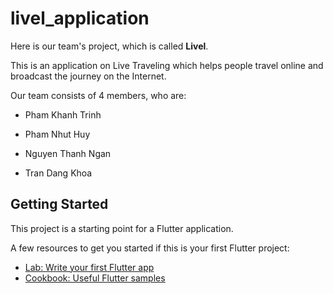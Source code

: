 # livel_application

Here is our team's project, which is called **Livel**.

This is an application on Live Traveling which helps people travel online and broadcast the journey on the Internet.

Our team consists of 4 members, who are:

- Pham Khanh Trinh

- Pham Nhut Huy

- Nguyen Thanh Ngan

- Tran Dang Khoa

## Getting Started

This project is a starting point for a Flutter application.

A few resources to get you started if this is your first Flutter project:

- [Lab: Write your first Flutter app](https://flutter.dev/docs/get-started/codelab)
- [Cookbook: Useful Flutter samples](https://flutter.dev/docs/cookbook)
